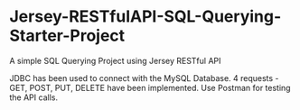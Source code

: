 # Jersey-RESTfulAPI-SQL-Querying-Starter-Project
A simple SQL Querying Project using Jersey RESTful API

JDBC has been used to connect with the MySQL Database.
4 requests - GET, POST, PUT, DELETE have been implemented.
Use Postman for testing the API calls.
